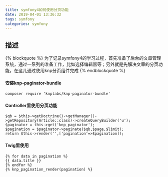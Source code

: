 ```yaml
---
title: symfony4如何使用分页功能
date: 2019-04-01 13:36:32
tags: symfony
categories: symfony
---
```


## 描述
{% blockquote %}
为了记录symfony4的学习过程，首先准备了后台的文章管理系统，通过一系列的准备工作，比如选择编辑器等；另外就是先解决文章的分页功能，在这儿通过使用knp分页组件完成
{% endblockquote %}
#### 安装knp-paginator-bundle
```
composer require 'knplabs/knp-paginator-bundle'
```
#### Controller里使用分页功能
```
$qb = $this->getDoctrine()->getManager()->getRepository(Article::class)->createQueryBuilder('u');
$paginator = this->get('knp_paginator');
$pagination = $paginator->paginate($qb,$page,$limit);
return $this->render('',['pagination'=>$pagination]);
```
#### Twig里使用
```
{% for data in pagination %}
{{ data.title }}
{% endfor %}
{% knp_pagination_render(pagination) %}
```
